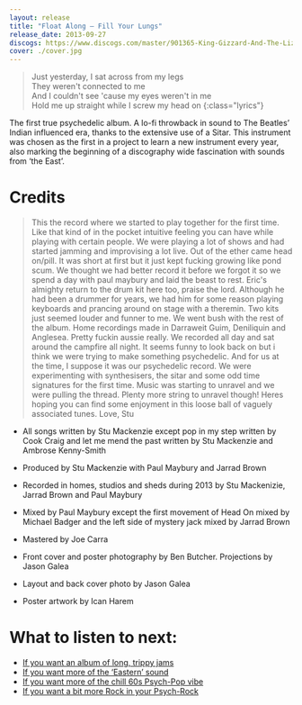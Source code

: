 ```yaml
---
layout: release
title: "Float Along — Fill Your Lungs"
release_date: 2013-09-27
discogs: https://www.discogs.com/master/901365-King-Gizzard-And-The-Lizard-Wizard-Float-Along-Fill-Your-Lungs-Oddments
cover: ./cover.jpg
---
```


> Just yesterday, I sat across from my legs  
> They weren't connected to me  
> And I couldn't see 'cause my eyes weren't in me  
> Hold me up straight while I screw my head on
{:class="lyrics"}

The first true psychedelic album. A lo-fi throwback in sound to The Beatles’ Indian influenced era, thanks to the extensive use of a Sitar. This instrument was chosen as the first in a project to learn a new instrument every year, also marking the beginning of a discography wide fascination with sounds from ‘the East’.

# Credits

> This the record where we started to play together for the first time. Like that kind of in the pocket intuitive feeling you can have while playing with certain
> people. We were playing a lot of shows and had started jamming and improvising a lot live. 
> Out of the ether came head on/pill. It was short at first but it just kept fucking growing like pond scum. We thought we had better record it before we forgot it
> so we spend a day with paul maybury and laid the beast to rest. 
> Eric's almighty return to the drum kit here too, praise the lord. Although he had been a drummer for years, we had him for some reason playing keyboards and 
> prancing around on stage with a theremin. Two kits just seemed louder and funner to me. 
> We went bush with the rest of the album. Home recordings made in Darraweit Guim, Deniliquin and Anglesea. Pretty fuckin aussie really. We recorded all day and sat 
> around the campfire all night. 
> It seems funny to look back on but i think we were trying to make something psychedelic. And for us at the time, I suppose it was our psychedelic record. We were 
> experimenting with synthesisers, the sitar and some odd time signatures for the first time. Music was starting to unravel and we were pulling the thread. 
> Plenty more string to unravel though! Heres hoping you can find some enjoyment in this loose ball of vaguely associated tunes. Love, Stu 

* All songs written by Stu Mackenzie except pop in my step written by Cook Craig and let me mend the past written by Stu Mackenzie and Ambrose Kenny-Smith  

* Produced by Stu Mackenzie with Paul Maybury and Jarrad Brown 

* Recorded in homes, studios and sheds during 2013 by Stu Mackenizie, Jarrad Brown and Paul Maybury 

* Mixed by Paul Maybury except the first movement of Head On mixed by Michael Badger and the left side of mystery jack mixed by Jarrad Brown 

* Mastered by Joe Carra 

* Front cover and poster photography by Ben Butcher. Projections by Jason Galea 
* Layout and back cover photo by Jason Galea 
* Poster artwork by Ican Harem 

# What to listen to next:

*   [If you want an album of long, trippy jams](../quarters)
*   [If you want more of the ‘Eastern’ sound](../flying-microtonal-banana)
*   [If you want more of the chill 60s Psych-Pop vibe](../paper-mache-dream-balloon)
*   [If you want a bit more Rock in your Psych-Rock](../im-in-your-mind-fuzz)
